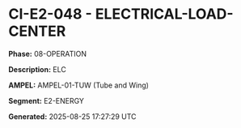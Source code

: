 # CI-E2-048 - ELECTRICAL-LOAD-CENTER

**Phase:** 08-OPERATION

**Description:** ELC

**AMPEL:** AMPEL-01-TUW (Tube and Wing)

**Segment:** E2-ENERGY

**Generated:** 2025-08-25 17:27:29 UTC
